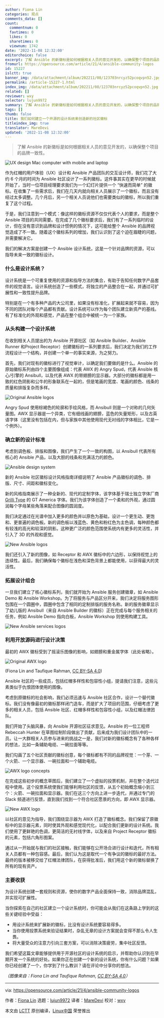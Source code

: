 ```yaml
---
author: Fiona Lin
categories: 观点
comments_data: []
count:
  commentnum: 0
  favtimes: 0
  likes: 0
  sharetimes: 0
  viewnum: 1742
date: '2022-11-08 12:32:00'
editorchoice: false
excerpt: 了解 Ansible 的新徽标是如何根据相关人员的意见开发的，以确保整个项目的品牌一致性。
fromurl: https://opensource.com/article/21/4/ansible-community-logos
id: 15227
islctt: true
banner_img: /data/attachment/album/202211/08/123703nrcyz52pcoqvpn52.jpg
permalink: /article-15227-1.html
index_img: /data/attachment/album/202211/08/123703nrcyz52pcoqvpn52.jpg.thumb.jpg
related: []
reviewer: wxy
selector: lujun9972
summary: 了解 Ansible 的新徽标是如何根据相关人员的意见开发的，以确保整个项目的品牌一致性。
tags: []
thumb: false
title: 我们如何建立一个开源的设计系统来创造新的社区徽标
titleindex_img: true
translator: MareDevi
updated: '2022-11-08 12:32:00'
---
```



> 
> 了解 Ansible 的新徽标是如何根据相关人员的意见开发的，以确保整个项目的品牌一致性。
> 
> 
> 


![UX design Mac computer with mobile and laptop](/data/attachment/album/202211/08/123703nrcyz52pcoqvpn52.jpg "UX design Mac computer with mobile and laptop")


作为红帽的用户体验（UX）设计和 Ansible 产品团队的交互设计师，我们花了大约 6 个月的时间为 Ansible 社区设计了一系列徽标。这件事其实在更早的时候就开始了，当时一位项目经理要求我们为一个幻灯片提供一个 “快速而简单” 的徽标。在收集了一些需求后，我们在几天内就向相关人员展示了一个徽标，而且没有经过太多调整。几个月后，另一个相关人员说他们也需要类似的徽标，所以我们重复了这个过程。


于是，我们注意到一个模式：像这样的徽标资源不仅仅代表个人的要求，而是整个 Ansible 项目的共同需要。在完成了几个徽标要求后，我们有了一系列临时的设计，但在没有意识到品牌和设计惯例的情况下，这可能给整个 Ansible 的品牌视觉造成了不一致。随着这个徽标系列的增加，我们认识到了这个迫在眉睫的问题，并需要解决它。


我们的解决方案是创建一个 Ansible 设计系统，这是一个针对品牌的资源，可以指导未来一致的徽标设计。


### 什么是设计系统？


设计系统是一个可重复使用的资源和指导方法的集合，有助于告知任何数字产品套件的视觉语言。设计系统创造了一些模式，将独立的产品整合在一起，并通过可扩展性和一致性提升品牌。


特别是在一个有多种产品的大公司里，如果没有标准化，扩展起来就不容易，因为不同的团队对每个产品都有贡献。设计系统可以作为每个团队建立新资产的基线。有了标准化的外观和感觉，产品在整个组合中被统一为一个家族。


### 从头构建一个设计系统


在收到相关人员提出的为 Ansible 开源社区（如 Ansible Builder、Ansible Runner 和Project Receptor）创建徽标的一系列要求后，我们决定为我们的工作流程设计一个结构，并创建一个单一的事实来源，为之努力。


首先，我们对现有的徽标进行了视觉审计，以确定我们要做的是什么。Ansible 的原始徽标系列由四个主要图像组成：代表 AWX 的 Angry Spud，代表 Ansible 核心/引擎的 Ansibull，以及代表 AWX 的带翅膀的显示器。大部分的徽标都是用一致的红色阴影和公牛的形象联系在一起的，但是笔画的宽度、笔画的颜色、线条的质量和排版复杂而多样。


![Original Ansible logos](/data/attachment/album/202211/08/123717xdv8tzc0ddvobvdd.png "Original Ansible logos")


Angry Spud 使用棕褐色的轮廓和手绘风格，而 Ansibull 则是一个对称的几何矢量图。AWX 显示器是一个异类，它有细线画的翅膀，蓝色的矢量矩形，以及古英语字体（这里没有包括在内，但与家族中其他使用现代无衬线的字体相比，它是一个例外）。


### 确立新的设计标准


考虑到调色板、排版和图像，我们产生了一个一致的构图，以 Ansibull 代表所有核心的 Ansible 产品，以及大胆的线条和充满活力的颜色。


![Ansible design system](/data/attachment/album/202211/08/123727ws6ssdn4d4phrdh5.png "Ansible design system")


新的 Ansible 社区徽标设计风格指南详细说明了 Ansible 产品徽标的调色、排版、尺寸、间距和徽标变化。


新的风格指南展示了一种全新的、现代的定制字体，该字体基于瑞士独立字体厂商 [Grilli Type](https://www.grillitype.com/) 的 GT America 字体。我们为该字体创造了一个柔和的外观，通过圆润每个字母某些角落来配合图像的圆润度。


我们决定通过在光谱中加入更多的颜色并以原色为基础，设计一个更生动、更饱和、更普遍的调色板。新的调色板以浅蓝色、黄色和粉红色为主色调，每种颜色都有较浅的高光和较深的阴影。这种更广泛的颜色范围使系统内有更多的灵活性，并引入了 3D 的外观和感觉。


![New Ansible logos](/data/attachment/album/202211/08/123741zj0q6cfdgx5gxxdc.png "New Ansible logos")


我们还引入了新的图像，如 Receptor 和 AWX 徽标中的六边形，以保持视觉上的连续性。最后，我们确保每个徽标在浅色和深色背景上都能使用，以获得最大的灵活性。


### 拓展设计组合


一旦我们建立了核心徽标系列，我们就开始为 Ansible 服务创建徽章，如 Ansible Demo 和 Ansible Workshop。为了将服务与产品区分开来，我们决定将服务图形包围在一个圆圈中，圆圈中包含了相同的定制排版的服务名称。新的服务徽章显示了幼儿版的 Ansibull（来自 Ansible Builder 的徽标）正在完成与每个服务相关的任务，例如 Ansible Demo 指向白板，Ansible Workshop 则使用构建工具。


![New Ansible services logos](/data/attachment/album/202211/08/123752t8dkl0iqufzobeiq.png "New Ansible services logos")


### 利用开放源码进行设计决策


最初的 AWX 徽标受到了摇滚乐图像的影响，如翅膀和重金属字体（此处省略）。


![Original AWX logo](/data/attachment/album/202211/08/123809ya76zsoooifoqo3i.png "Original AWX logo")


(Fiona Lin and Taufique Rahman, [CC BY-SA 4.0](https://creativecommons.org/licenses/by-sa/4.0/))


Ansible 社区的一些成员，包括红帽多样性和包容性小组，提请我们注意，这些元素类似于仇恨团体使用的图像。


考虑到原徽标的社会影响，我们必须迅速与 Ansible 社区合作，设计一个替代徽标。我们没有像最初的徽标那样闭门造车，而是扩大了项目的范围，仔细考虑了更多的相关人员，包括 Ansible 社区、红帽多样性和包容性小组，以及红帽法律团队。


我们开始了头脑风暴，向 Ansible 开源社区征求意见。Ansible 的一位工程师 Rebeccah Hunter 在草图绘制阶段做出了贡献，后来成为我们设计团队中的一员。让一大群相关人员参与进来的挑战之一是，我们对新的徽标概念有了各种各样的想法，比如一条辅助电缆、一碗拉面等等。


我们勾画了五个社区贡献的徽标创意，每个徽标都有不同的品牌视觉：一个芽、一个火箭、一个显示器、一碗拉面和一个辅助电缆。


![AWX logo concepts](/data/attachment/album/202211/08/123819ott2een6mue38tk5.jpg "AWX logo concepts")


在完成这些初步的概念草图后，我们建立了一个虚拟的投票机制，并在整个迭代过程中使用。这个投票系统使我们能够利用社区的反馈，从五个初始概念缩小到三个：火箭、一碗拉面和显示器。我们在这三个方向上进一步迭代，并通过专门的 Slack 频道进行反馈，直到我们找到一个符合社区愿景的方向，即 AWX 显示器。


![New AWX logo](/data/attachment/album/202211/08/123829r4eekh2qfeqm4n2q.png "New AWX logo")


以社区的意见为指导，我们围绕显示器为 AWX 打造了徽标概念。我们保留了原徽标中的显示器元素，同时使其外观和感觉现代化，以配合我们更新的设计系统。我们使用了更鲜艳的色调，更简洁的无衬线字体，以及来自 Project Receptor 徽标的元素，包括六角形图案。


通过从一开始就与我们的社区接触，我们能够在公开场合进行设计和迭代，所有相关人员都有一种包容感。最后，我们认为这是取代一个有争议的徽标的最好方法。最终的版本被移交给了红帽法律团队，在获得批准后，我们用这个新的徽标替换了所有的现有资产。


### 主要收获


为设计系统创建一套规则和资源，使你的数字产品全面保持一致，消除品牌混乱，并实现可扩展性。


当你探索在自己的社区建立一个设计系统时，你可能会从我们在这条路上学到的这些关键经验中受益：


* 用设计系统来扩展新的徽标，比没有设计系统要容易得多。
* 当你使用投票系统来验证结果时，杂乱无章的设计方案就会变得不那么令人生畏。
* 将大量受众的注意力引向三套方案，可以消除决策疲劳，集中社区反馈。


我们希望这篇文章能够提供用于开源社区的设计系统的启示，并帮助你认识到在早期开发一个系统的好处。如果你正在创建一个新的设计系统，你有什么问题？如果你已经创建了一个，你学到了什么教训？请在评论中分享你的想法。


*（图像来自：Fiona Lin and Taufique Rahman, [CC BY-SA 4.0](https://creativecommons.org/licenses/by-sa/4.0/)）*




---


via: <https://opensource.com/article/21/4/ansible-community-logos>


作者：[Fiona Lin](https://opensource.com/users/fionalin) 选题：[lujun9972](https://github.com/lujun9972) 译者：[MareDevi](https://github.com/MareDEvi) 校对：[wxy](https://github.com/wxy)


本文由 [LCTT](https://github.com/LCTT/TranslateProject) 原创编译，[Linux中国](https://linux.cn/) 荣誉推出